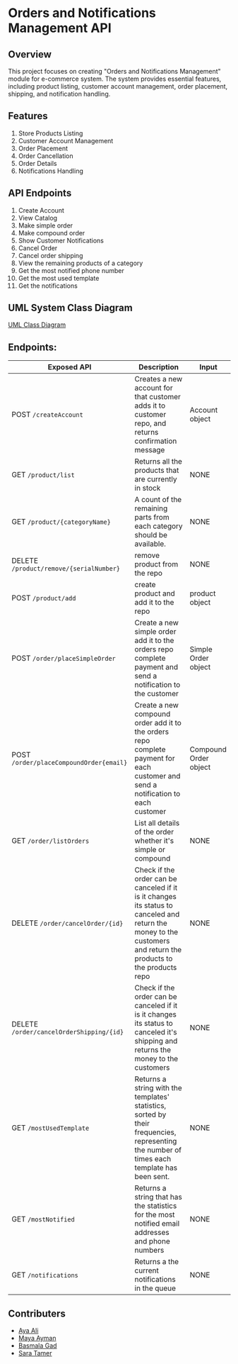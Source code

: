 # Orders and Notifications Management API
## Overview 
This project focuses on creating "Orders and Notifications Management" module for e-commerce system. The system provides essential features, including product listing, customer account management, order placement, shipping, and notification handling.

## Features
1. Store Products Listing
2. Customer Account Management
3. Order Placement
4. Order Cancellation
5. Order Details
6. Notifications Handling

## API Endpoints
1. Create Account
2. View Catalog
3. Make simple order
4. Make compound order
5. Show Customer Notifications
6. Cancel Order
7. Cancel order shipping
8. View the remaining products of a category
9. Get the most notified phone number
10. Get the most used template
11. Get the notifications


## UML System Class Diagram
[UML Class Diagram](https://drive.google.com/file/d/1lRUlbZHQLUFWefaV4nSO5YPS8Tra5vuX/view?usp=sharing)

## Endpoints:
| Exposed API | Description | Input |
| ----------- | ----------- | ----- |
| POST ```/createAccount``` |Creates a new account for that customer adds it to customer repo, and returns confirmation message| Account object |
| GET ```/product/list``` | Returns all the products that are currently in stock | NONE |
| GET ```/product/{categoryName}``` |  A count of the remaining parts from each category should be available.| NONE |
| DELETE ```/product/remove/{serialNumber}``` | remove product from the repo | NONE |
| POST ```/product/add``` |create product and add it to the repo| product object |
| POST ```/order/placeSimpleOrder``` | Create a new simple order add it to the orders repo complete payment and send a notification to the customer | Simple Order object |
| POST ```/order/placeCompoundOrder{email}``` | Create a new compound order add it to the orders repo complete payment for each customer and send a notification to each customer | Compound Order object |
| GET ```/order/listOrders``` | List all details of the order whether it's simple or compound | NONE |
| DELETE ```/order/cancelOrder/{id}``` | Check if the order can be canceled if it is it changes its status to canceled and return the money to the customers and return the products to the products repo | NONE |
| DELETE ```/order/cancelOrderShipping/{id}``` | Check if the order can be canceled if it is it changes its status to canceled it's shipping and returns the money to the customers | NONE |
| GET ```/mostUsedTemplate``` | Returns a string with the templates' statistics, sorted by their frequencies, representing the number of times each template has been sent. | NONE |
| GET ```/mostNotified``` | Returns a string that has the statistics for the most notified email addresses and phone numbers | NONE |
| GET ```/notifications``` | Returns a the current notifications in the queue | NONE |



## Contributers
- [Aya Ali](https://github.com/AyaA1i)
- [Maya Ayman](https://github.com/MayaZayn)
- [Basmala Gad](https://github.com/BasmalahGad)
- [Sara Tamer](https://github.com/SaraTamer)

